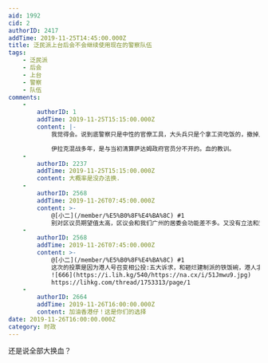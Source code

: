 ```yaml
---
aid: 1992
cid: 2
authorID: 2417
addTime: 2019-11-25T14:45:00.000Z
title: 泛民派上台后会不会继续使用现在的警察队伍
tags:
    - 泛民派
    - 后会
    - 上台
    - 警察
    - 队伍
comments:
    -
        authorID: 1
        addTime: 2019-11-25T15:15:00.000Z
        content: |-
            我觉得会。说到底警察只是中性的官僚工具，大头兵只是个拿工资吃饭的，撤掉几个头目整肃纪律肯定是有的，全部大换血，分明是制造反对派。

            伊拉克混战多年，是与当初清算萨达姆政府官员分不开的。血的教训。
    -
        authorID: 2237
        addTime: 2019-11-25T15:15:00.000Z
        content: 大概率是没办法换.
    -
        authorID: 2568
        addTime: 2019-11-26T07:45:00.000Z
        content: >-
            @[小二](/member/%E5%B0%8F%E4%BA%8C) #1
            别对区议员期望值太高，区议会和我们广州的居委会功能差不多。又没有立法和监督审批功能，以前都是建制派养老的地方，唯一一点政治功能就是小圈子选举，在香港的1200人选特首委员会有一百多张选票。但是即使这百多张选票全拿，再加上泛民的票数顶破天也就占总数的三分之一，象征意义大于实际意义。
    -
        authorID: 2568
        addTime: 2019-11-26T07:45:00.000Z
        content: >-
            @[小二](/member/%E5%B0%8F%E4%BA%8C) #1
            这次的投票是因为港人号召变相公投:五大诉求，和砸烂建制派的铁饭碗，港人才会出来投票的，以前都是建制派躺着连任。别说投票，连参选人都没几个。这次多出来的席位很多是年轻素人报名参选。
            ![666](https://i.lih.kg/540/https://na.cx/i/51Jmwu9.jpg)
            https://lihkg.com/thread/1753313/page/1
    -
        authorID: 2664
        addTime: 2019-11-26T16:00:00.000Z
        content: 加油香港仔！这是你们的选择
date: 2019-11-26T16:00:00.000Z
category: 时政
---
```


还是说全部大换血？
